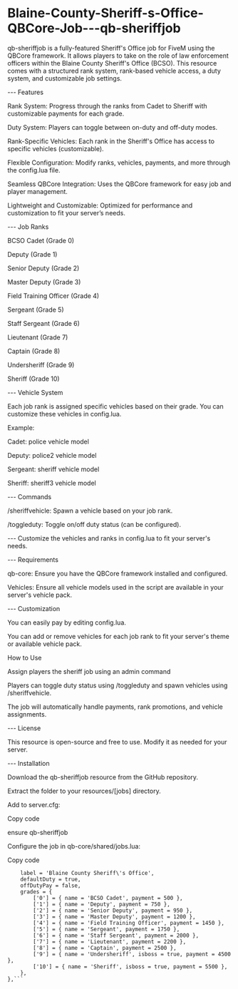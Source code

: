 # Blaine-County-Sheriff-s-Office-QBCore-Job---qb-sheriffjob
qb-sheriffjob is a fully-featured Sheriff's Office job for FiveM using the QBCore framework. It allows players to take on the role of law enforcement officers within the Blaine County Sheriff's Office (BCSO). This resource comes with a structured rank system, rank-based vehicle access, a duty system, and customizable job settings.

--- Features

Rank System: Progress through the ranks from Cadet to Sheriff with customizable payments for each grade.

Duty System: Players can toggle between on-duty and off-duty modes.

Rank-Specific Vehicles: Each rank in the Sheriff's Office has access to specific vehicles (customizable).

Flexible Configuration: Modify ranks, vehicles, payments, and more through the config.lua file.

Seamless QBCore Integration: Uses the QBCore framework for easy job and player management.

Lightweight and Customizable: Optimized for performance and customization to fit your server’s needs.

--- Job Ranks

BCSO Cadet (Grade 0)

Deputy (Grade 1)

Senior Deputy (Grade 2)

Master Deputy (Grade 3)

Field Training Officer (Grade 4)

Sergeant (Grade 5)

Staff Sergeant (Grade 6)

Lieutenant (Grade 7)

Captain (Grade 8)

Undersheriff (Grade 9)

Sheriff (Grade 10)

--- Vehicle System

Each job rank is assigned specific vehicles based on their grade. You can customize these vehicles in config.lua.

Example:

Cadet: police vehicle model

Deputy: police2 vehicle model

Sergeant: sheriff vehicle model

Sheriff: sheriff3 vehicle model

--- Commands

/sheriffvehicle: Spawn a vehicle based on your job rank.

/toggleduty: Toggle on/off duty status (can be configured).


--- Customize the vehicles and ranks in config.lua to fit your server's needs.

--- Requirements

qb-core: Ensure you have the QBCore framework installed and configured.

 Vehicles: Ensure all vehicle models used in the script are available in your server's vehicle pack.

--- Customization

You can easily pay by editing config.lua.

You can add or remove vehicles for each job rank to fit your server's theme or available vehicle pack.

 How to Use

Assign players the sheriff job using an admin command

Players can toggle duty status using /toggleduty and spawn vehicles using /sheriffvehicle.

The job will automatically handle payments, rank promotions, and vehicle assignments.

--- License

This resource is open-source and free to use. Modify it as needed for your server.

--- Installation

Download the qb-sheriffjob resource from the GitHub repository.

Extract the folder to your resources/[jobs] directory.

Add to server.cfg:

Copy code

ensure qb-sheriffjob

Configure the job in qb-core/shared/jobs.lua:

Copy code

``` ['sheriff'] = {
    label = 'Blaine County Sheriff\'s Office',
    defaultDuty = true,
    offDutyPay = false,
    grades = {
        ['0'] = { name = 'BCSO Cadet', payment = 500 },
        ['1'] = { name = 'Deputy', payment = 750 },
        ['2'] = { name = 'Senior Deputy', payment = 950 },
        ['3'] = { name = 'Master Deputy', payment = 1200 },
        ['4'] = { name = 'Field Training Officer', payment = 1450 },
        ['5'] = { name = 'Sergeant', payment = 1750 },
        ['6'] = { name = 'Staff Sergeant', payment = 2000 },
        ['7'] = { name = 'Lieutenant', payment = 2200 },
        ['8'] = { name = 'Captain', payment = 2500 },
        ['9'] = { name = 'Undersheriff', isboss = true, payment = 4500 },
        ['10'] = { name = 'Sheriff', isboss = true, payment = 5500 },
    },
},```
